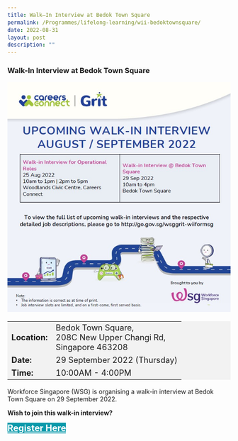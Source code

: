 ```yaml
---
title: Walk–In Interview at Bedok Town Square
permalink: /Programmes/lifelong-learning/wii-bedoktownsquare/
date: 2022-08-31
layout: post
description: ""
---
```

### Walk-In Interview at Bedok Town Square ###

<img style="width:600px; height:auto" src="/images/Programmes%20(September%202022)/29Sep_WII_BedokTownSquare_Poster.jpg">

<table  style="font-size:130%; background-color:#f2f2f2">
	<tbody>
		<tr>
			 <td><b>Location:</b></td><td>Bedok Town Square,<br>208C New Upper Changi Rd,<br>Singapore 463208</td>
		</tr>
		<tr>
		 <td><b>Date:</b> </td><td>29 September 2022 (Thursday)</td>
		</tr>
		<tr>
			<td> <b>Time:</b> </td><td> 10:00AM - 4:00PM</td>
		</tr>
	</tbody>
</table>

Workforce Singapore (WSG) is organising a walk-in interview at Bedok Town Square on 29 September 2022.

<b>Wish to join this walk-in interview?</b>
<div>
	<a href="https://go.gov.sg/cwii290922" style="font-size:20px; width:35%; height:60px; background-color:#0899AA; color:white" class="bp-button"><b>Register Here</b></a>
</div>